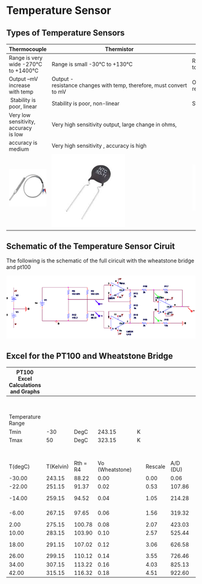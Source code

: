 # Temperature Sensor

## Types of Temperature Sensors

| **Thermocouple**                                        | **Thermistor**                                                       | **PT100**                                 |
| ------------------------------------------------------- | -------------------------------------------------------------------- | ----------------------------------------- |
| Range is very wide -270°C to +1400°C                    | Range is small -30°C to +130°C                                       | Range is medium -200°C to +850°C          |
| Output –mV increase with temp                           | Output -resistance changes with temp, therefore, must convert to mV  | Output resistance increases linearly      |
|  Stability is poor, linear                              | Stability is poor, non-linear                                        | Stability is good, linear                 |
| Very low sensitivity, accuracy is low                   | Very high sensitivity output, large change in ohms,                  |
| accuracy is medium                                      | Very high sensitivity , accuracy is high                             |
| <img src="images/Thermocouple.jpg" alt="Thermocouple">  | <img src="images/Thermistor.png" alt="Thermistor">                   | <img src="images/PT100.png" alt="PT100">  |

## Schematic of the Temperature Sensor Ciruit

The following is the schematic of the full ciricuit with the wheatstone bridge and pt100

<p align="center">
    <img src="images/schematic.PNG" >
</p>

## Excel for the PT100 and Wheatstone Bridge

| PT100 Excel Calculations and Graphs |           |          |                 |     |         |          |     |             |                       |                     |           |
| ----------------------------------- | --------- | -------- | --------------- | --- | ------- | -------- | --- | ----------- | --------------------- | ------------------- | --------- |
|                                     |           |          |                 |     |         |          |     |             |                       |                     |           |
|                                     |           |          |                 |     |         |          |     |             | WheatStone Properties |                     |           |
| Temperature Range                   |           |          |                 |     |         |          |     | Vs          | R1                    | R2                  | R3        |
| Tmin                                | -30       | DegC     | 243.15          | K   |         |          |     | 4.71        | 505.8                 | 505.8               | 88.22     |
| Tmax                                | 50        | DegC     | 323.15          | K   |         |          |     | Ro          | a                     | b                   | c         |
|                                     |           |          |                 |     |         |          |     | 1.00E+02    | 3.91E-03              | -5.78E-07           | -4.18E-12 |
| T(degC)                             | T(Kelvin) | Rth = R4 | Vo (Wheatstone) |     | Rescale | A/D (DU) |     |             |                       |                     |           |
| -30.00                              | 243.15    | 88.22    | 0.00            |     | 0.00    | 0.06     |     |             |                       |                     |           |
| -22.00                              | 251.15    | 91.37    | 0.02            |     | 0.53    | 107.86   |     |             |                       |                     |           |
| -14.00                              | 259.15    | 94.52    | 0.04            |     | 1.05    | 214.28   |     |             | A/D Properties        |                     |           |
| -6.00                               | 267.15    | 97.65    | 0.06            |     | 1.56    | 319.32   |     | Vin range   | No.bits               | Arduino Sensitivity |           |
| 2.00                                | 275.15    | 100.78   | 0.08            |     | 2.07    | 423.03   |     | 5           | 10                    | 204.6               |           |
| 10.00                               | 283.15    | 103.90   | 0.10            |     | 2.57    | 525.44   |     |             |                       |                     |           |
| 18.00                               | 291.15    | 107.02   | 0.12            |     | 3.06    | 626.58   |     |             | Amplifier Properties  |                     |           |
| 26.00                               | 299.15    | 110.12   | 0.14            |     | 3.55    | 726.46   |     | Gain        | R1                    | R2                  | Rg        |
| 34.00                               | 307.15    | 113.22   | 0.16            |     | 4.03    | 825.13   |     | 24.89554462 | 2k                    | 10k                 | 1k        |
| 42.00                               | 315.15    | 116.32   | 0.18            |     | 4.51    | 922.60   |     |             |                       |                     |           |
